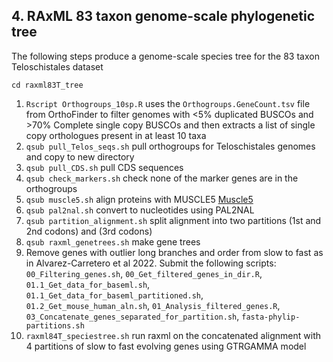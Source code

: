## 4. RAxML 83 taxon genome-scale phylogenetic tree
The following steps produce a genome-scale species tree for the 83 taxon Teloschistales dataset

`cd raxml83T_tree`
1. `Rscript Orthogroups_10sp.R` uses the `Orthogroups.GeneCount.tsv` file from OrthoFinder to filter genomes with <5% duplicated BUSCOs and >70% Complete single copy BUSCOs and then extracts a list of single copy orthologues present in at least 10 taxa
2. `qsub pull_Telos_seqs.sh` pull orthogroups for Teloschistales genomes and copy to new directory
3. `qsub pull_CDS.sh` pull CDS sequences
4. `qsub check_markers.sh` check none of the marker genes are in the orthogroups
5. `qsub muscle5.sh` align proteins with MUSCLE5 [Muscle5]([https://mafft.cbrc.jp/alignment/software/](https://github.com/rcedgar/muscle))
6. `qsub pal2nal.sh` convert to nucleotides using PAL2NAL
7. `qsub partition_alignment.sh` split alignment into two partitions (1st and 2nd codons) and (3rd codons)
8. `qsub raxml_genetrees.sh` make gene trees
9. Remove genes with outlier long branches and order from slow to fast as in Alvarez-Carretero et al 2022. Submit the following scripts: `00_Filtering_genes.sh`, `00_Get_filtered_genes_in_dir.R`, `01.1_Get_data_for_baseml.sh`, `01.1_Get_data_for_baseml_partitioned.sh`, `01.2_Get_mouse_human_aln.sh`, `01_Analysis_filtered_genes.R`, `03_Concatenate_genes_separated_for_partition.sh`, `fasta-phylip-partitions.sh`
10. `raxml84T_speciestree.sh` run raxml on the concatenated alignment with 4 partitions of slow to fast evolving genes using GTRGAMMA model
